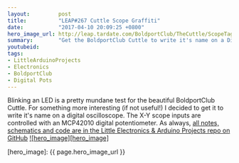 ```yaml
---
layout:         post
title:          "LEAP#267 Cuttle Scope Graffiti"
date:           "2017-04-10 20:09:25 +0800"
hero_image_url: http://leap.tardate.com/BoldportClub/TheCuttle/ScopeTag/assets/ScopeTag_test_run.jpg
summary:        "Get the BoldportClub Cuttle to write it's name on a Digital Oscilloscope with an MCP42010 digital potentiometer"
youtubeid:
tags:
- LittleArduinoProjects
- Electronics
- BoldportClub
- Digital Pots
---
```


Blinking an LED is a pretty mundane test for the beautiful BoldportClub Cuttle.
For something more interesting (if not useful!) I decided to get it to write it's name on a digital oscilloscope.
The X-Y scope inputs are controlled with an MCP42010 digital potentiometer.
As always, [all notes, schematics and code are in the Little Electronics & Arduino Projects repo on GitHub][project]
[![hero_image][hero_image]][project]

[leap]: http://leap.tardate.com
[project]: https://github.com/tardate/LittleArduinoProjects/tree/master/BoldportClub/TheCuttle/ScopeTag
[hero_image]: {{ page.hero_image_url }}
